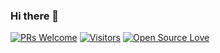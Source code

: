 ### Hi there 👋

[![PRs Welcome](https://img.shields.io/badge/PRs-welcome-brightgreen.svg?style=flat&logo=github)](https://github.com/anishmprasad) [![Visitors](https://visitor-badge.glitch.me/badge?page_id=anishmprasad.visitor-badge)](https://github.com/anishmprasad) [![Open Source Love](https://badges.frapsoft.com/os/v2/open-source.svg?v=103)](https://github.com/anishmprasad)



<!--
**anishmprasad/anishmprasad** is a ✨ _special_ ✨ repository because its `README.md` (this file) appears on your GitHub profile.

Here are some ideas to get you started:

- 🔭 I’m currently working on ...
- 🌱 I’m currently learning ...
- 👯 I’m looking to collaborate on ...
- 🤔 I’m looking for help with ...
- 💬 Ask me about ...
- 📫 How to reach me: ...
- 😄 Pronouns: ...
- ⚡ Fun fact: ...
-->
